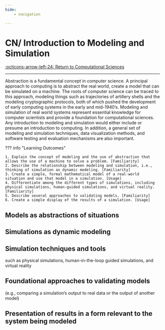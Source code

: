 ```yaml
---
hide:
    - navigation 

---
```


# CN/ Introduction to Modeling and Simulation

[:octicons-arrow-left-24: Return to Computational Sciences](/Bodies-of-Knowledge/Computational-Sciences/)

---

Abstraction is a fundamental concept in computer science. A principal approach to computing is to abstract the real world, create a model that can be simulated on a machine. The roots of computer science can be traced to this approach, modeling things such as trajectories of artillery shells and the modeling cryptographic protocols, both of which pushed the development of early computing systems in the early and mid-1940’s. Modeling and simulation of real world systems represent essential knowledge for computer scientists and provide a foundation for computational sciences. Any introduction to modeling and simulation would either include or presume an introduction to computing. In addition, a general set of modeling and simulation techniques, data visualization methods, and software testing and evaluation mechanisms are also important.

??? info "Learning Outcomes"

    1. Explain the concept of modeling and the use of abstraction that allows the use of a machine to solve a problem. [Familiarity]
    2. Describe the relationship between modeling and simulation, i.e., thinking of simulation as dynamic modeling. [Familiarity]
    3. Create a simple, formal mathematical model of a real-world situation and use that model in a simulation. [Usage]
    4. Differentiate among the different types of simulations, including physical simulations, human-guided simulations, and virtual reality. [Familiarity]
    5. Describe several approaches to validating models. [Familiarity]
    6. Create a simple display of the results of a simulation. [Usage]

## Models as abstractions of situations

## Simulations as dynamic modeling

## Simulation techniques and tools

such as physical simulations, human-in-the-loop guided simulations, and virtual reality

## Foundational approaches to validating models 

(e.g., comparing a simulation’s output to real data or the output of another model)

## Presentation of results in a form relevant to the system being modeled
